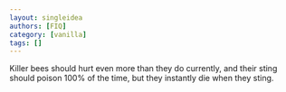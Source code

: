 ```yaml
---
layout: singleidea
authors: [FIQ]
category: [vanilla]
tags: []
---
```

Killer bees should hurt even more than they do currently, and their sting should poison 100% of the time, but they instantly die when they sting.
